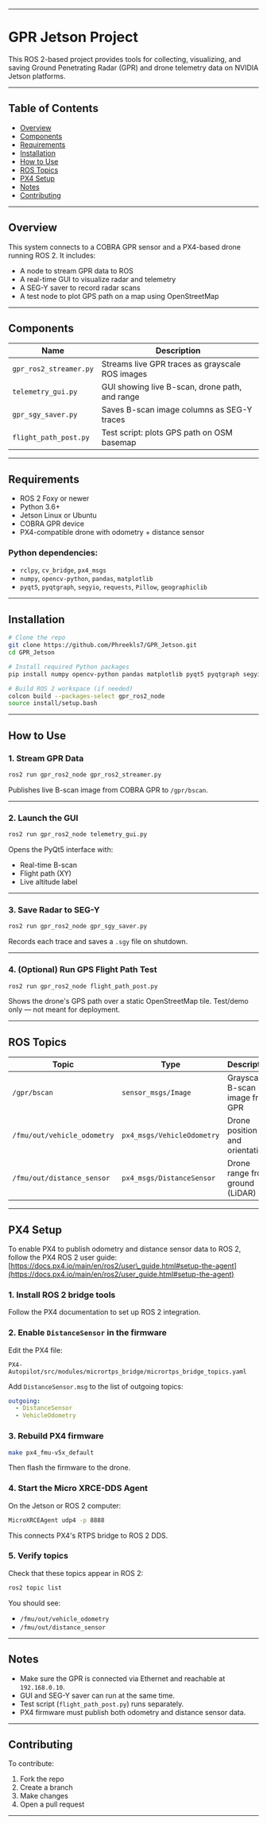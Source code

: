 

---

# GPR Jetson Project

This ROS 2-based project provides tools for collecting, visualizing, and saving Ground Penetrating Radar (GPR) and drone telemetry data on NVIDIA Jetson platforms.

---

## Table of Contents

* [Overview](#overview)
* [Components](#components)
* [Requirements](#requirements)
* [Installation](#installation)
* [How to Use](#how-to-use)
* [ROS Topics](#ros-topics)
* [PX4 Setup](#px4-setup)
* [Notes](#notes)
* [Contributing](#contributing)

---

## Overview

This system connects to a COBRA GPR sensor and a PX4-based drone running ROS 2.
It includes:

* A node to stream GPR data to ROS
* A real-time GUI to visualize radar and telemetry
* A SEG-Y saver to record radar scans
* A test node to plot GPS path on a map using OpenStreetMap

---

## Components

| Name                   | Description                                     |
| ---------------------- | ----------------------------------------------- |
| `gpr_ros2_streamer.py` | Streams live GPR traces as grayscale ROS images |
| `telemetry_gui.py`     | GUI showing live B-scan, drone path, and range  |
| `gpr_sgy_saver.py`     | Saves B-scan image columns as SEG-Y traces      |
| `flight_path_post.py`  | Test script: plots GPS path on OSM basemap      |

---

## Requirements

* ROS 2 Foxy or newer
* Python 3.6+
* Jetson Linux or Ubuntu
* COBRA GPR device
* PX4-compatible drone with odometry + distance sensor

### Python dependencies:

* `rclpy`, `cv_bridge`, `px4_msgs`
* `numpy`, `opencv-python`, `pandas`, `matplotlib`
* `pyqt5`, `pyqtgraph`, `segyio`, `requests`, `Pillow`, `geographiclib`

---

## Installation

```bash
# Clone the repo
git clone https://github.com/Phreekls7/GPR_Jetson.git
cd GPR_Jetson

# Install required Python packages
pip install numpy opencv-python pandas matplotlib pyqt5 pyqtgraph segyio requests Pillow geographiclib

# Build ROS 2 workspace (if needed)
colcon build --packages-select gpr_ros2_node
source install/setup.bash
```

---

## How to Use

### 1. Stream GPR Data

```bash
ros2 run gpr_ros2_node gpr_ros2_streamer.py
```

Publishes live B-scan image from COBRA GPR to `/gpr/bscan`.

---

### 2. Launch the GUI

```bash
ros2 run gpr_ros2_node telemetry_gui.py
```

Opens the PyQt5 interface with:

* Real-time B-scan
* Flight path (XY)
* Live altitude label

---

### 3. Save Radar to SEG-Y

```bash
ros2 run gpr_ros2_node gpr_sgy_saver.py
```

Records each trace and saves a `.sgy` file on shutdown.

---

### 4. (Optional) Run GPS Flight Path Test

```bash
ros2 run gpr_ros2_node flight_path_post.py
```

Shows the drone's GPS path over a static OpenStreetMap tile.
Test/demo only — not meant for deployment.

---

## ROS Topics

| Topic                       | Type                       | Description                     |
| --------------------------- | -------------------------- | ------------------------------- |
| `/gpr/bscan`                | `sensor_msgs/Image`        | Grayscale B-scan image from GPR |
| `/fmu/out/vehicle_odometry` | `px4_msgs/VehicleOdometry` | Drone position and orientation  |
| `/fmu/out/distance_sensor`  | `px4_msgs/DistanceSensor`  | Drone range from ground (LiDAR) |

---

## PX4 Setup

To enable PX4 to publish odometry and distance sensor data to ROS 2, follow the PX4 ROS 2 user guide:
[https://docs.px4.io/main/en/ros2/user\_guide.html#setup-the-agent](https://docs.px4.io/main/en/ros2/user_guide.html#setup-the-agent)

### 1. Install ROS 2 bridge tools

Follow the PX4 documentation to set up ROS 2 integration.

### 2. Enable `DistanceSensor` in the firmware

Edit the PX4 file:

```
PX4-Autopilot/src/modules/micrortps_bridge/micrortps_bridge_topics.yaml
```

Add `DistanceSensor.msg` to the list of outgoing topics:

```yaml
outgoing:
  - DistanceSensor
  - VehicleOdometry
```

### 3. Rebuild PX4 firmware

```bash
make px4_fmu-v5x_default
```

Then flash the firmware to the drone.

### 4. Start the Micro XRCE-DDS Agent

On the Jetson or ROS 2 computer:

```bash
MicroXRCEAgent udp4 -p 8888
```

This connects PX4's RTPS bridge to ROS 2 DDS.

### 5. Verify topics

Check that these topics appear in ROS 2:

```bash
ros2 topic list
```

You should see:

* `/fmu/out/vehicle_odometry`
* `/fmu/out/distance_sensor`

---

## Notes

* Make sure the GPR is connected via Ethernet and reachable at `192.168.0.10`.
* GUI and SEG-Y saver can run at the same time.
* Test script (`flight_path_post.py`) runs separately.
* PX4 firmware must publish both odometry and distance sensor data.

---

## Contributing

To contribute:

1. Fork the repo
2. Create a branch
3. Make changes
4. Open a pull request

---


